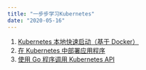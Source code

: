 ```yaml
---
title: "一步步学习Kubernetes"
date: "2020-05-16"
---
```



1. [Kubernetes 本地快速启动（基于 Docker）](/posts/kubernetes/2020-05-01-install)
2. [在 Kubernetes 中部署应用程序](/posts/kubernetes/2020-05-03-deployment)
3. [使用 Go 程序调用 Kubernetes API](/posts/kubernetes/2020-05-10-api)

